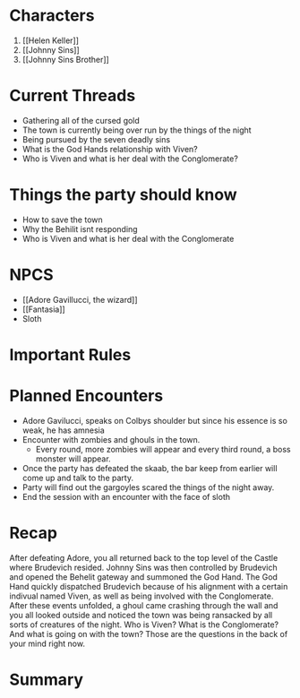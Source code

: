 # Characters
1. [[Helen Keller]]
3. [[Johnny Sins]]
4. [[Johnny Sins Brother]]

# Current Threads
- Gathering all of the cursed gold
- The town is currently being over run by the things of the night
- Being pursued by the seven deadly sins
- What is the God Hands relationship with Viven?
- Who is Viven and what is her deal with the Conglomerate?

# Things the party should know
- How to save the town
- Why the Behilit isnt responding
- Who is Viven and what is her deal with the Conglomerate

# NPCS
- [[Adore Gavillucci, the wizard]]
- [[Fantasia]]
- Sloth

# Important Rules

# Planned Encounters
- Adore Gavilucci, speaks on Colbys shoulder but since his essence is so weak, he has amnesia
- Encounter with zombies and ghouls in the town.
	- Every round, more zombies will appear and every third round, a boss monster will appear.
- Once the party has defeated the skaab, the bar keep from earlier will come up and talk to the party.
- Party will find out the gargoyles scared the things of the night away.
- End the session with an encounter with the face of sloth
# Recap
After defeating Adore, you all returned back to the top level of the Castle where Brudevich resided. Johnny Sins was then controlled by Brudevich and opened the Behelit gateway and summoned the God Hand. The God Hand quickly dispatched Brudevich because of his alignment with a certain indivual named Viven, as well as being involved with the Conglomerate. After these events unfolded, a ghoul came crashing through the wall and you all looked outside and noticed the town was being ransacked by all sorts of creatures of the night. 
Who is Viven? What is the Conglomerate? And what is going on with the town? Those are the questions in the back of your mind right now. 
# Summary
